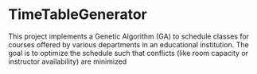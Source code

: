 # TimeTableGenerator
This project implements a Genetic Algorithm (GA) to schedule classes for courses offered by various departments in an educational institution. The goal is to optimize the schedule such that conflicts (like room capacity or instructor availability) are minimized
